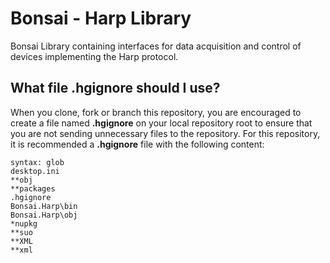 # Bonsai - Harp Library

Bonsai Library containing interfaces for data acquisition and control of devices implementing the Harp protocol.

## What file .hgignore should I use?

When you clone, fork or branch this repository, you are encouraged to create a file named **.hgignore** on your local repository root to ensure that you are not sending unnecessary files to the repository. For this repository, it is recommended a **.hgignore** file with the following content:

    syntax: glob
    desktop.ini
    **obj
    **packages
    .hgignore
    Bonsai.Harp\bin
    Bonsai.Harp\obj
    *nupkg
    **suo
    **XML
    **xml